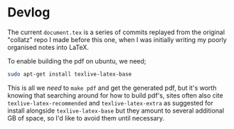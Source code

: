 # Devlog
The current `document.tex` is a series of commits replayed from the original "collatz" repo I made before this one, when I was initially writing my poorly organised notes into LaTeX.

To enable building the pdf on ubuntu, we need;
```bash
sudo apt-get install texlive-latex-base
```
This is all we _need_ to `make pdf` and get the generated pdf, but it's worth knowing that searching around for how to build pdf's, sites often also cite `texlive-latex-recommended` and `texlive-latex-extra` as suggested for install alongside `texlive-latex-base` but they amount to several additional GB of space, so I'd like to avoid them until necessary.
